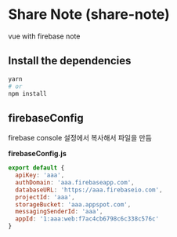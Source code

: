 # Share Note (share-note)

vue with firebase note

## Install the dependencies
```bash
yarn
# or
npm install
```

## firebaseConfig

firebase console 설정에서 복사해서 파일을 만듬

**firebaseConfig.js**
```js
export default {
  apiKey: 'aaa',
  authDomain: 'aaa.firebaseapp.com',
  databaseURL: 'https://aaa.firebaseio.com',
  projectId: 'aaa',
  storageBucket: 'aaa.appspot.com',
  messagingSenderId: 'aaa',
  appId: '1:aaa:web:f7ac4cb6798c6c338c576c'
}
```


